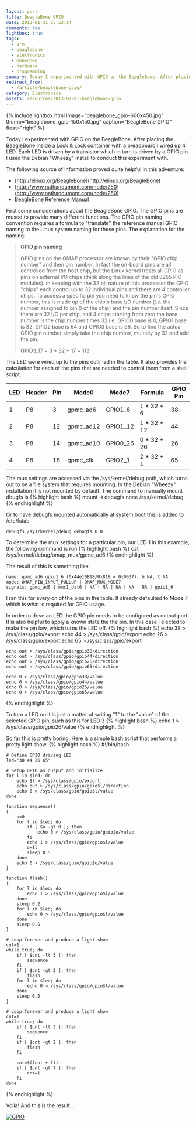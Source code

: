 ```yaml
---
layout: post
title: BeagleBone GPIO
date: 2013-01-31 23:53:14
comments: Yes
lightbox: true
tags:
  - arm
  - beaglebone
  - electronics
  - embedded
  - hardware
  - programming
summary: Today I experimented with GPIO on the BeagleBone. After placing the BeagleBone inside a Lock & Lock container with a breadboard I wired up 4 LED. Each LED is driven by a transistor which in turn is driven by a GPIO pin. I used the Debian "Wheezy" install to conduct this experiment with.
redirect_from:
  - /article/beaglebone-gpio/
category: Electronics
assets: resources/2013-02-01-beaglebone-gpio
---
```


{% include lightbox.html image="beaglebone_gpio-600x450.jpg" thumb="beaglebone_gpio-150x150.jpg" caption="BeagleBone GPIO"  float="right" %}

Today I experimented with GPIO on the BeagleBone. After placing the BeagleBone inside a Lock & Lock container with a breadboard I wired up 4 LED. Each LED is driven by a transistor which in turn is driven by a GPIO pin. I used the Debian "Wheezy" install to conduct this experiment with.

The following source of information proved quite helpful in this adventure:

* [http://elinux.org/BeagleBone](http://elinux.org/BeagleBone)
* [http://www.nathandumont.com/node/250](http://www.nathandumont.com/node/250)
* [BeagleBone Reference Manual](http://beagleboard.org/static/beaglebone/a3/Docs/Hardware/BONE_SRM.pdf)

First some considerations about the BeagleBone GPIO. The GPIO pins are muxed to provide many different functions. The GPIO pin naming convention requires a formula to "translate" the reference manual GPIO naming to the Linux system naming for these pins. The explanation for the naming:

> **GPIO pin naming**
> 
> GPIO pins on the OMAP processor are known by their "GPIO chip number" and then pin number. In fact the on-board pins are all controlled from the host chip, but the Linux kernel treats all GPIO as pins on external I/O chips (think along the lines of the old 8255 PIO modules). In keeping with the 32 bit nature of this processor the GPIO "chips" each control up to 32 individual pins and there are 4 controller chips. To access a specific pin you need to know the pin's GPIO number, this is made up of the chip's base I/O number (i.e. the number assigned to pin 0 of the chip) and the pin number itself. Since there are 32 I/O per chip, and 4 chips starting from zero the base number is the chip number times 32 i.e. GPIO0 base is 0, GPIO1 base is 32, GPIO2 base is 64 and GPIO3 base is 96. So to find the actual GPIO pin number simply take the chip number, multiply by 32 and add the pin.
>
> GPIO3_17 = 3 * 32 + 17 = 113

The LED were wired up to the pins outlined in the table. It also provides the calculation for each of the pins that are needed to control them from a shell script.

| LED   | Header    | Pin   | Mode0     | Mode7     | Formula       | GPIO Pin  |
|-------|-----------|-------|-----------|-----------|---------------|-----------|
| 1     | P8        | 3     | gpmc_ad6  | GPIO1_6   | 1 * 32 + 6    | 38        |
| 2     | P8        | 12    | gpmc_ad12 | GPIO1_12  | 1 * 32 + 12   | 44        |
| 3     | P8        | 14    | gpmc_ad10 | GPIO0_26  | 0 * 32 + 26   | 26        |
| 4     | P8        | 18    | gpmc_clk  | GPIO2_1   | 2 * 32 + 1    | 65        |

The mux settings are accessed via the /sys/kernel/debug path, which turns out to be a file system that requires mounting. In the Debian "Wheezy" installation it is not mounted by default. The command to manually mount dbugfs is
{% highlight bash %}
    mount -t debugfs none /sys/kernel/debug
{% endhighlight %}

Or to have debugfs mounted automatically at system boot this is added to /etc/fstab

    debugfs /sys/kernel/debug debugfs 0 0


To determine the mux settings for a particular pin, our LED 1 in this example, the following command is run
{% highlight bash %}
    cat /sys/kernel/debug/omap_mux/gpmc_ad6
{% endhighlight %}

The result of this is something like

    name: gpmc_ad6.gpio1_6 (0x44e10818/0x818 = 0x0037), b NA, t NA
    mode: OMAP_PIN_INPUT_PULLUP | OMAP_MUX_MODE7
    signals: gpmc_ad6 | mmc1_dat6 | NA | NA | NA | NA | NA | gpio1_6


I ran this for every on of the pins in the table. It already defaulted to Mode 7 which is what is required for GPIO usage.

In order to drive an LED the GPIO pin needs to be configured as output port. It is also helpful to apply a known state the the pin. In this case I elected to make the pin low, which turns the LED off.
{% highlight bash %}
    echo 38 > /sys/class/gpio/export
    echo 44 > /sys/class/gpio/export
    echo 26 > /sys/class/gpio/export
    echo 65 > /sys/class/gpio/export
    
    echo out > /sys/class/gpio/gpio38/direction
    echo out > /sys/class/gpio/gpio44/direction
    echo out > /sys/class/gpio/gpio26/direction
    echo out > /sys/class/gpio/gpio65/direction
    
    echo 0 > /sys/class/gpio/gpio38/value
    echo 0 > /sys/class/gpio/gpio44/value
    echo 0 > /sys/class/gpio/gpio26/value
    echo 0 > /sys/class/gpio/gpio65/value
{% endhighlight %}

To turn a LED on it is just a matter of writing "1" to the "value" of the selected GPIO pin, such as this for LED 3
{% highlight bash %}
    echo 1 > /sys/class/gpio/gpio26/value
{% endhighlight %}

So far this is pretty boring. Here is a simple bash script that performs a pretty light show.
{% highlight bash %}
    #!/bin/bash
     
    # Define GPIO driving LED
    led="38 44 26 65"
     
    # Setup GPIO as output and initialize 
    for l in $led; do
        echo $l > /sys/class/gpio/export
        echo out > /sys/class/gpio/gpio$l/direction
        echo 0 > /sys/class/gpio/gpio$l/value
    done
     
    function sequence()
    {   
        o=0
        for l in $led; do
            if [ $o -gt 0 ]; then
                echo 0 > /sys/class/gpio/gpio$o/value
            fi
            echo 1 > /sys/class/gpio/gpio$l/value
            o=$l
            sleep 0.5
        done
        echo 0 > /sys/class/gpio/gpio$o/value
    }   
     
    function flash()
    {
        for l in $led; do
            echo 1 > /sys/class/gpio/gpio$l/value
        done
        sleep 0.2
        for l in $led; do
            echo 0 > /sys/class/gpio/gpio$l/value
        done
        sleep 0.5
    }
     
    # Loop forever and produce a light show
    cnt=1
    while true; do
        if [ $cnt -lt 3 ]; then
            sequence
        fi
        if [ $cnt -gt 2 ]; then
            flash
        for l in $led; do
            echo 0 > /sys/class/gpio/gpio$l/value
        done
        sleep 0.5
    }
     
    # Loop forever and produce a light show
    cnt=1
    while true; do
        if [ $cnt -lt 3 ]; then
            sequence
        fi
        if [ $cnt -gt 2 ]; then
            flash
        fi
     
        cnt=$((cnt + 1))
        if [ $cnt -gt 7 ]; then
            cnt=1
        fi
    done
{% endhighlight %}

Voila! And this is the result...

[![GPIO](http://img.youtube.com/vi/cbZgOotQjn4/0.jpg)](http://www.youtube.com/watch?v=cbZgOotQjn4 "GPIO")
